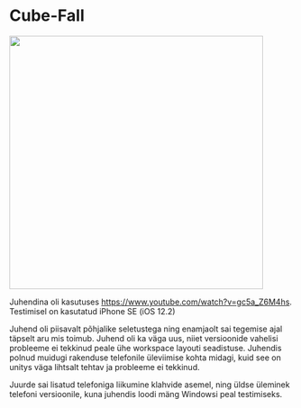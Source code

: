 # Cube-Fall

<img src="https://i.imgur.com/Bi0skWP.png" height="450">

Juhendina oli kasutuses https://www.youtube.com/watch?v=gc5a_Z6M4hs.
Testimisel on kasutatud iPhone SE (iOS 12.2)

Juhend oli piisavalt põhjalike seletustega ning enamjaolt sai tegemise ajal täpselt aru mis toimub. Juhend oli ka väga uus, niiet versioonide vahelisi probleeme ei tekkinud peale ühe workspace layouti seadistuse. Juhendis polnud muidugi rakenduse telefonile üleviimise kohta midagi, kuid see on unitys väga lihtsalt tehtav ja probleeme ei tekkinud.

Juurde sai lisatud telefoniga liikumine klahvide asemel, ning üldse üleminek telefoni versioonile, kuna juhendis loodi mäng Windowsi peal testimiseks.